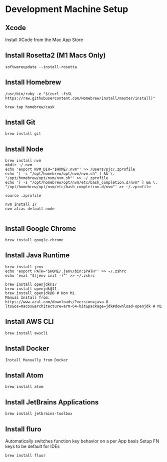 # Development Machine Setup

## Xcode
Install XCode from the Mac App Store

## Install Rosetta2 (M1 Macs Only)
```
softwareupdate --install-rosetta
```

## Install Homebrew
```
/usr/bin/ruby -e "$(curl -fsSL https://raw.githubusercontent.com/Homebrew/install/master/install)"

brew tap homebrew/cask
```

## Install Git
```
brew install git
```
## Install Node
```
brew install nvm
mkdir ~/.nvm
echo 'export NVM_DIR="$HOME/.nvm"' >> /Users/pjc/.zprofile
echo '[ -s "/opt/homebrew/opt/nvm/nvm.sh" ] && \. "/opt/homebrew/opt/nvm/nvm.sh"' >> ~/.zprofile
echo '[ -s "/opt/homebrew/opt/nvm/etc/bash_completion.d/nvm" ] && \. "/opt/homebrew/opt/nvm/etc/bash_completion.d/nvm"' >> ~/.zprofile

source .zprofile

nvm install 17
nvm alias default node


```

## Install Google Chrome
```
brew install google-chrome
```

## Install Java Runtime
```
brew install jenv
echo 'export PATH="$HOME/.jenv/bin:$PATH"' >> ~/.zshrc
echo 'eval "$(jenv init -)"' >> ~/.zshrc

brew install openjdk@17
brew install openjdk@11
brew install openjdk@8 # Non M1
Manual Install from: 
https://www.azul.com/downloads/?version=java-8-lts&os=macos&architecture=arm-64-bit&package=jdk#download-openjdk # M1

```


## Install AWS CLI
```
brew install awscli
```

## Install Docker
```
Install Manually from Docker
```

## Install Atom
```
brew install atom
```

## Install JetBrains Applications
```
brew install jetbrains-toolbox
```


## Install fluro 
Automatically switches function key behavior on a per App basis Setup FN keys to be default for IDEs
```
brew install fluor
```
